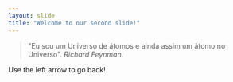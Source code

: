 ```yaml
---
layout: slide
title: "Welcome to our second slide!"
---
```

> "Eu sou um Universo de átomos e ainda assim um átomo no Universo". _Richard Feynman_.

Use the left arrow to go back!